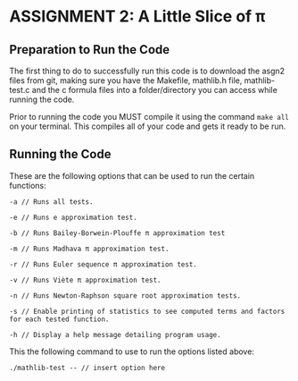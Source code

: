 ASSIGNMENT 2: A Little Slice of π
==============================================

Preparation to Run the Code
---------------------------------
The first thing to do to successfully run this code is to download the asgn2 files from git, making sure you have the Makefile, mathlib.h file, mathlib-test.c and the c formula files into a folder/directory you can access while running the code.

Prior to running the code you MUST compile it using the command `make all` on your terminal. This compiles all of your code and gets it ready to be run.

Running the Code
-----------------------
These are the following options that can be used to run the certain functions:

` -a // Runs all tests. `

` -e // Runs e approximation test. `

` -b // Runs Bailey-Borwein-Plouffe π approximation test `

` -m // Runs Madhava π approximation test. `

` -r // Runs Euler sequence π approximation test. `

` -v // Runs Viète π approximation test. `

` -n // Runs Newton-Raphson square root approximation tests. `

` -s // Enable printing of statistics to see computed terms and factors for each tested function. `

` -h // Display a help message detailing program usage. `

This the following command to use to run the options listed above:

` ./mathlib-test -- // insert option here `




